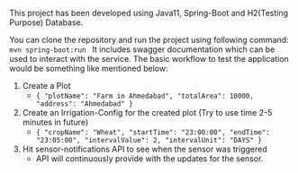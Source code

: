 This project has been developed using Java11, Spring-Boot and H2(Testing Purpose) Database.

You can clone the repository and run the project using following command:
`mvn spring-boot:run
`
It includes swagger documentation which can be used to interact with the service. The basic workflow to test the
application would be something like mentioned below:

1. Create a Plot 
    - `{
        "plotName": "Farm in Ahmedabad",
        "totalArea": 10000,
        "address": "Ahmedabad"
        }`
2. Create an Irrigation-Config for the created plot (Try to use time 2-5 minutes in future)
   - `{
     "cropName": "Wheat",
     "startTime": "23:00:00",
     "endTime": "23:05:00",
     "intervalValue": 2,
     "intervalUnit": "DAYS"
     }`
3. Hit sensor-notifications API to see when the sensor was triggered
   - API will continuously provide with the updates for the sensor.